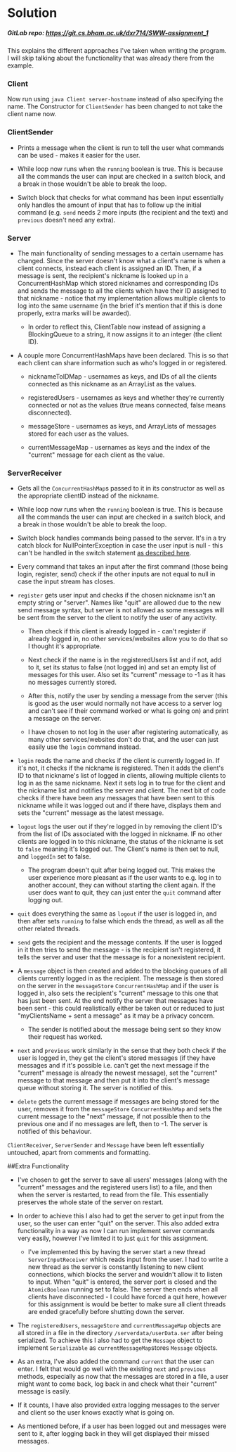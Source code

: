 # Solution
##### GitLab repo: https://git.cs.bham.ac.uk/dxr714/SWW-assignment_1
 
This explains the different approaches I've taken when writing the program. I will skip talking about the functionality that was already there from the example.



### Client 
Now run using `java Client server-hostname` instead of also specifying the name. The Constructor for `ClientSender` has been changed to not take the client name now.



### ClientSender
* Prints a message when the client is run to tell the user what commands can be used - makes it easier for the user.

* While loop now runs when the `running` boolean is true. This is because all the commands the user can input are checked in a switch block, and a break in those wouldn't be able to break the loop.

* Switch block that checks for what command has been input essentially only handles the amount of input that has to follow up the initial command (e.g. `send` needs 2 more inputs (the recipient and the text) and `previous` doesn't need any extra).



### Server
* The main functionality of sending messages to a certain username has changed. Since the server doesn't know what a client's name is when a client connects, instead each client is assigned an ID. Then, if a message is sent, the recipient's nickname is looked up in a ConcurrentHashMap which stored nicknames and corresponding IDs and sends the message to all the clients which have their ID assigned to that nickname - notice that my implementation allows multiple clients to log into the same username (in the brief it's mention that if this is done properly, extra marks will be awarded).

  * In order to reflect this, ClientTable now instead of assigning a BlockingQueue to a string, it now assigns it to an integer (the client ID).

* A couple more ConcurrentHashMaps have been declared. This is so that each client can share information such as who's logged in or registered.

  * nicknameToIDMap - usernames as keys, and IDs of all the clients connected as this nickname as an ArrayList as the values.

  * registeredUsers - usernames as keys and whether they're currently connected or not as the values (true means connected, false means disconnected).

  * messageStore - usernames as keys, and ArrayLists of messages stored for each user as the values.

  * currentMessageMap - usernames as keys and the index of the "current" message for each client as the value.

### ServerReceiver
* Gets all the `ConcurrentHashMap`s passed to it in its constructor as well as the appropriate clientID instead of the nickname.

* While loop now runs when the `running` boolean is true. This is because all the commands the user can input are checked in a switch block, and a break in those wouldn't be able to break the loop.

* Switch block handles commands being passed to the server. It's in a try catch block for NullPointerException in case the user input is null - this can't be handled in the switch statement [as described here](https://docs.oracle.com/javase/specs/jls/se7/html/jls-14.html#jls-14.110).

* Every command that takes an input after the first command (those being login, register, send) check if the other inputs are not equal to null in case the input stream has closes.

* `register` gets user input and checks if the chosen nickname isn't an empty string or "server". Names like "quit" are allowed due to the new send message syntax, but server is not allowed as some messages will be sent from the server to the client to notify the user of any activity.

  * Then check if this client is already logged in - can't register if already logged in, no other services/websites allow you to do that so I thought it's appropriate.

  * Next check if the name is in the registeredUsers list and if not, add to it, set its status to false (not logged in) and set an empty list of messages for this user. Also set its "current" message to -1 as it has no messages currently stored.

  * After this, notify the user by sending a message from the server (this is good as the user would normally not have access to a server log and can't see if their command worked or what is going on) and print a message on the server.

  * I have chosen to not log in the user after registering automatically, as many other services/websites don't do that, and the user can just easily use the `login` command instead.

* `login` reads the name and checks if the client is currently logged in. If it's not, it checks if the nickname is registered. Then it adds the client's ID to that nickname's list of logged in clients, allowing multiple clients to log in as the same nickname. Next it sets log in to true for the client and the nickname list and notifies the server and client. The next bit of code checks if there have been any messages that have been sent to this nickname while it was logged out and if there have, displays them and sets the "current" message as the latest message.

* `logout` logs the user out if they're logged in by removing the client ID's from the list of IDs associated with the logged in nickname. IF no other clients are logged in to this nickname, the status of the nickname is set to `false` meaning it's logged out. The Client's name is then set to null, and `loggedIn` set to false.

  * The program doesn't quit after being logged out. This makes the user experience more pleasant as if the user wants to e.g. log in to another account, they can without starting the client again. If the user does want to quit, they can just enter the `quit` command after logging out.

* `quit` does everything the same as `logout` if the user is logged in, and then after sets `running` to false which ends the thread, as well as all the other related threads.

* `send` gets the recipient and the message contents. If the user is logged in it then tries to send the message - is the recipient isn't registered, it tells the server and user that the message is for a nonexistent recipient.

* A `message` object is then created and added to the blocking queues of all clients currently logged in as the recipient. The message is then stored on the server in the `messageStore` `ConcurrentHashMap` and if the user is logged in, also sets the recipient's "current" message to this one that has just been sent. At the end notify the server that messages have been sent - this could realistically either be taken out or reduced to just "myClientsName + sent a message" as it may be a privacy concern.

  * The sender is notified about the message being sent so they know their request has worked.

* `next` and `previous` work similarly in the sense that they both check if the user is logged in, they get the client's stored messages (if they have messages and if it's possible i.e. can't get the next message if the "current" message is already the newest message), set the "current" message to that message and then put it into the client's message queue without storing it. The server is notified of this.

* `delete` gets the current message if messages are being stored for the user, removes it from the `messageStore` `ConcurrentHashMap` and sets the current message to the "next" message, if not possible then to the previous one and if no messages are left, then to -1. The server is notified of this behaviour.


`ClientReceiver`, `ServerSender` and `Message` have been left essentially untouched, apart from comments and formatting.

##Extra Functionality

* I've chosen to get the server to save all users' messages (along with the "current" messages and the registered users list) to a file, and then when the server is restarted, to read from the file. This essentially preserves the whole state of the server on restart.

* In order to achieve this I also had to get the server to get input from the user, so the user can enter "quit" on the server. This also added extra functionality in a way as now I can run implement server commands very easily, however I've limited it to just `quit` for this assignment.

  * I've implemented this by having the server start a new thread `ServerInputReceiver` which reads input from the user. I had to write a new thread as the server is constantly listening to new client connections, which blocks the server and wouldn't allow it to listen to input. When "quit" is entered, the server port is closed and the `AtomicBoolean` running set to false. The server then ends when all clients have disconnected - I could have forced a quit here, however for this assignment is would be better to make sure all client threads are ended gracefully before shutting down the server.

* The `registeredUsers`, `messageStore` and `currentMessageMap` objects are all stored in a file in the directory `/serverdata/userData.ser` after being serialized. To achieve this I also had to get the `Message` object to implement `Serializable` as `currentMessageMap`stores `Message` objects.

* As an extra, I've also added the command `current` that the user can enter. I felt that would go well with the existing `next` and `previous` methods, especially as now that the messages are stored in a file, a user might want to come back, log back in and check what their "current" message is easily.

* If it counts, I have also provided extra logging messages to the server and client so the user knows exactly what is going on.

* As mentioned before, if a user has been logged out and messages were sent to it, after logging back in they will get displayed their missed messages.

